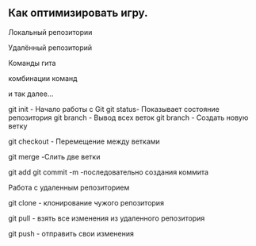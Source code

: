 ## Как оптимизировать игру.

Локальный репозитории

Удалённый репозиторий

Команды гита

комбинации команд

и так далее...

git init - Начало работы с Git 
git status- Показывает состояние репозитория 
git branch - Вывод всех веток 
git branch - Создать новую ветку

git checkout - Перемещение между ветками

git merge -Слить две ветки

git add git commit -m -последовательно создания коммита

Работа с удаленным репозиторием

git clone - клонирование чужого репозитория

git pull - взять все изменения из удаленного репозитория

git push - отправить свои изменения